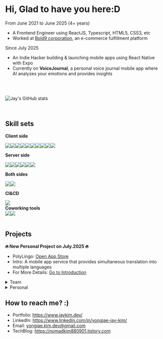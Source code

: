 Hi, Glad to have you here:D
==================================

From June 2021 to June 2025 (4+ years)
- A Frontend Engineer using ReactJS, Typescript, HTML5, CSS3, etc
- Worked at [Bold9 corporation](https://bold-9.com/), an e-commerce fulfillment platform

Since July 2025
- An Indie Hacker building & launching mobile apps using React Native with Expo
- Currently on <b>VoiceJournal</b>, a personal voice journal mobile app where AI analyzes your emotions and provides insights

<br/><br/>

![Jay's GitHub stats](https://github-readme-stats.vercel.app/api?username=JayKim88&show_icons=true&bg_color=white&title_color=2f2e33&text_color=03925e&icon_color=d5d6d2)

<br/>

<h2>Skill sets</h2>

<strong>Client side</strong>
<div style="display:flex;">
  <img src="https://img.shields.io/badge/HTML5-E34F26?style=for-the-badge&logo=HTML5&logoColor=white" />
  <img src="https://img.shields.io/badge/CSS3-1572B6?style=for-the-badge&logo=CSS3&logoColor=white" />
  <img src="https://img.shields.io/badge/JavaScript-F7DF1E?style=for-the-badge&logo=JavaScript&logoColor=white" />
  <img src="https://img.shields.io/badge/TypeScript-007ACC?style=for-the-badge&logo=typescript&logoColor=white" />
  <img src="https://img.shields.io/badge/React-61DAFB?style=for-the-badge&logo=React&logoColor=white" />
  <img src="https://img.shields.io/badge/Apollo%20Client-311C87?style=for-the-badge&logo=Apollo%20GraphQL&logoColor=white" />  
  <img src="https://img.shields.io/badge/Three.js-000000?style=for-the-badge&logo=three.js&logoColor=white" />
  <img src="https://img.shields.io/badge/React%20Native-61DAFB?style=for-the-badge&logo=React&logoColor=white" />
  <img src="https://img.shields.io/badge/Tailwind_CSS-grey?style=for-the-badge&logo=tailwind-css&logoColor=38B2AC" />
  <img src="https://img.shields.io/badge/Vite-646CFF?style=for-the-badge&logo=Vite&logoColor=white" />  
</div>

<strong>Server side</strong>
<div style="display:flex;">
  <img src="https://img.shields.io/badge/Node.js-339933?style=for-the-badge&logo=Node.js&logoColor=white" />
  <img src="https://img.shields.io/badge/TypeScript-007ACC?style=for-the-badge&logo=typescript&logoColor=white" />
  <img src="https://img.shields.io/badge/MongoDB-4DB33D?style=for-the-badge&logo=mongodb&logoColor=white" />
  <img src="https://img.shields.io/badge/Google%20Cloud-4285F4?&style=for-the-badge&logo=Google%20Cloud&logoColor=white" />
  <img src="https://img.shields.io/badge/Vercel-000000?style=for-the-badge&logo=vercel&logoColor=white" />
  <img src="https://img.shields.io/badge/firebase-ffca28?style=for-the-badge&logo=firebase&logoColor=black" />
</div>

<strong>Both sides</strong>
<div style="display:flex;">
  <img src="https://img.shields.io/badge/Next.js-000000?style=for-the-badge&logo=Next.js&logoColor=white" />
  <img src="https://img.shields.io/badge/GraphQL-E10098?style=for-the-badge&logo=GraphQL&logoColor=white" />
</div>

<strong>CI&CD</strong>
<div style="display:flex;">
<img src="https://img.shields.io/badge/GitHub%20Actions-2088FF?style=for-the-badge&logo=GitHub-Actions&logoColor=white" />
</div>
<strong>Coworking tools</strong>
<div style="display:flex;">
  <img src="https://img.shields.io/badge/Figma-F24E1E?style=for-the-badge&logo=Figma&logoColor=white" />
  <img src="https://img.shields.io/badge/Slack-4A154B?style=for-the-badge&logo=Slack&logoColor=white" />  
</div>

<br/>

<h2>Projects</h2>

<b>🔥 New Personal Project on July.2025 🔥</b>

- PolyLingo: [Open App Store](https://apps.apple.com/kr/app/polylingo-translator/id6748724404?l=en-GB)
- Intro: A mobile app service that provides simultaneous translation into multiple languages
- For More Details: [Go to Introduction](https://jay-global.notion.site/PolyLingo-Introduction-240e5ccd65b180dc9180e79a1367268f)

<details>
  <summary>Team</summary>
  
  - Royal Diary(Front-end position)
    - <a href="https://royal-diary.web.app/">Go to Service</a>
    - <a href="https://github.com/codestates/RoyalDiary-client/wiki/">Go to Wiki</a>
    - <a href="https://bit.ly/3s0dbCQ">Go to Project PPT</a>
  
  - Home Made(Back-end position)
    - <a href="https://github.com/codestates/Homemade-client/wiki/HOMEMADE-WIKI">Go to Wiki</a><br>      
    - <a href="https://bit.ly/3ttJgUc">Go to Project PPT</a><br>      
</details>

<details>
  <summary>Personal</summary>
  
  - Build Your Body: https://build-your-body.vercel.app/
  - JPortfolio-v1: https://jay-portfolio-487aa.web.app/
  - Covid19 Tracker: https://covid-19-tracker-124a9.web.app/
  - JStargram: https://j-star-gram.firebaseapp.com/
  - To Do List: https://jaykim88.github.io/Vanilla_JS/
</details>






<h2>How to reach me? :)</h2>

- Portfolio: https://www.jaykim.dev/
- LinkedIn: https://www.linkedin.com/in/yongjae-jay-kim/
- Email: <a href="mailto:yongjae.kim.dev@gmail.com">yongjae.kim.dev@gmail.com</a>
- TechBlog: https://nomadkim880901.tistory.com
  
<!--
**JayKim88/JayKim88** is a ✨ _special_ ✨ repository because its `README.md` (this file) appears on your GitHub profile.

Here are some ideas to get you started:

- 🔭 I’m currently working on ...
- 🌱 I’m currently learning ...
- 👯 I’m looking to collaborate on ...
- 🤔 I’m looking for help with ...
- 💬 Ask me about ...
- 📫 How to reach me: ...
- 😄 Pronouns: ...
- ⚡ Fun fact: ...
-->
